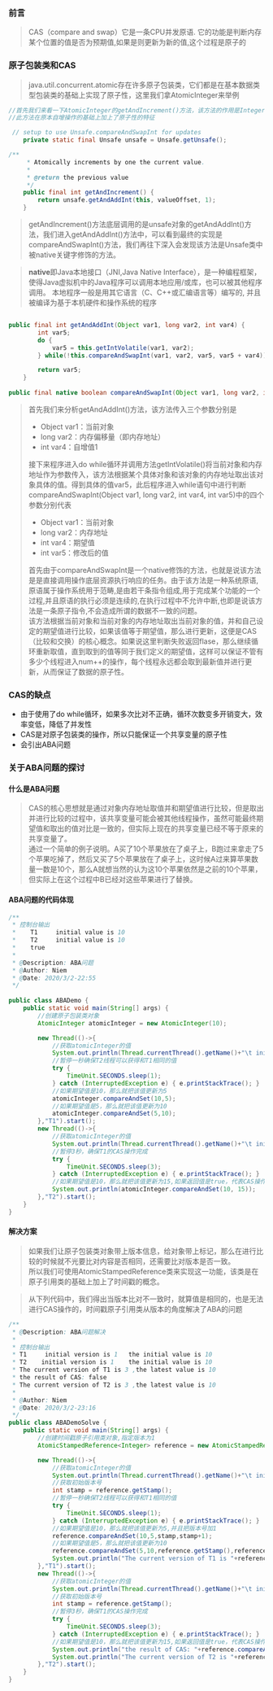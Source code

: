 ### 前言
> CAS（compare and swap）它是一条CPU并发原语.
> 它的功能是判断内存某个位置的值是否为预期值,如果是则更新为新的值,这个过程是原子的

### 原子包装类和CAS
> java.util.concurrent.atomic存在许多原子包装类，它们都是在基本数据类型包装类的基础上实现了原子性，这里我们拿AtomicInteger来举例  

```java
//首先我们来看一下AtomicInteger的getAndIncrement()方法，该方法的作用是Integer类型的数据自增，等同于num++  
//此方法在原本自增操作的基础上加上了原子性的特征

 // setup to use Unsafe.compareAndSwapInt for updates
    private static final Unsafe unsafe = Unsafe.getUnsafe();

/**
     * Atomically increments by one the current value.
     *
     * @return the previous value
     */
    public final int getAndIncrement() {
        return unsafe.getAndAddInt(this, valueOffset, 1);
    }
```

> getAndIncrement()方法底层调用的是unsafe对象的getAndAddInt()方法，我们进入getAndAddInt()方法中，可以看到最终的实现是compareAndSwapInt()方法，我们再往下深入会发现该方法是Unsafe类中被native关键字修饰的方法。

> **native**即Java本地接口（JNI,Java Native Interface），是一种编程框架，使得Java虚拟机中的Java程序可以调用本地应用/或库，也可以被其他程序调用。 本地程序一般是用其它语言（C、C++或汇编语言等）编写的, 并且被编译为基于本机硬件和操作系统的程序

```java

public final int getAndAddInt(Object var1, long var2, int var4) {
        int var5;
        do {
            var5 = this.getIntVolatile(var1, var2);
        } while(!this.compareAndSwapInt(var1, var2, var5, var5 + var4));

        return var5;
    }
    
public final native boolean compareAndSwapInt(Object var1, long var2, int var4, int var5);
```
> 首先我们来分析getAndAddInt()方法，该方法传入三个参数分别是
> * Object var1：当前对象
> * long var2：内存偏移量（即内存地址）
> * int var4：自增值1
>
> 接下来程序进入do while循环并调用方法getIntVolatile()将当前对象和内存地址作为参数传入，该方法根据某个具体对象和该对象的内存地址取出该对象具体的值。得到具体的值var5，此后程序进入while语句中进行判断  
> compareAndSwapInt(Object var1, long var2, int var4, int var5)中的四个参数分别代表
> * Object var1：当前对象
> * long var2：内存地址
> * int var4：期望值
> * int var5：修改后的值
>
> 首先由于compareAndSwapInt是一个native修饰的方法，也就是说该方法是是直接调用操作底层资源执行响应的任务。由于该方法是一种系统原语,原语属于操作系统用于范畴,是由若干条指令组成,用于完成某个功能的一个过程,并且原语的执行必须是连续的,在执行过程中不允许中断,也即是说该方法是一条原子指令,不会造成所谓的数据不一致的问题。  
> 该方法根据当前对象和当前对象的内存地址取出当前对象的值，并和自己设定的期望值进行比较，如果该值等于期望值，那么进行更新，这便是CAS（比较和交换）的核心概念。如果说这里判断失败返回flase，那么继续循环重新取值，直到取到的值等同于我们定义的期望值，这样可以保证不管有多少个线程进入num++的操作，每个线程永远都会取到最新值并进行更新，从而保证了数据的原子性。

### CAS的缺点
* 由于使用了do while循环，如果多次比对不正确，循环次数变多开销变大，效率变低，降低了并发性
* CAS是对原子包装类的操作，所以只能保证一个共享变量的原子性
* 会引出ABA问题

### 关于ABA问题的探讨

#### 什么是ABA问题
>CAS的核心思想就是通过对象内存地址取值并和期望值进行比较，但是取出并进行比较的过程中，该共享变量可能会被其他线程操作，虽然可能最终期望值和取出的值对比是一致的，但实际上现在的共享变量已经不等于原来的共享变量了。  
>通过一个简单的例子说明。A买了10个苹果放在了桌子上，B跑过来拿走了5个苹果吃掉了，然后又买了5个苹果放在了桌子上，这时候A过来算苹果数量一数是10个，那么A就想当然的认为这10个苹果依然是之前的10个苹果，但实际上在这个过程中B已经对这些苹果进行了替换。

#### ABA问题的代码体现

``` java
/**
 * 控制台输出
 *    T1	 initial value is 10
 *    T2	 initial value is 10
 *    true
 *
 * @Description: ABA问题
 * @Author: Niem
 * @Date: 2020/3/2-22:55
 */
 
public class ABADemo {
    public static void main(String[] args) {
        //创建原子包装类对象
        AtomicInteger atomicInteger = new AtomicInteger(10);

        new Thread(()->{
            //获取atomicInteger的值
            System.out.println(Thread.currentThread().getName()+"\t initial value is "+atomicInteger.get());
            //暂停一秒确保T2线程可以获得和T1相同的值
            try {
                TimeUnit.SECONDS.sleep(1);
            } catch (InterruptedException e) { e.printStackTrace(); }
            //如果期望值是10，那么就把该值更新为5
            atomicInteger.compareAndSet(10,5);
            //如果期望值是5，那么就把该值更新为10
            atomicInteger.compareAndSet(5,10);
        },"T1").start();
        new Thread(()->{
            //获取atomicInteger的值
            System.out.println(Thread.currentThread().getName()+"\t initial value is "+atomicInteger.get());
            //暂停3秒，确保T1的CAS操作完成
            try {
                TimeUnit.SECONDS.sleep(3);
            } catch (InterruptedException e) { e.printStackTrace(); }
            //如果期望值是10，那么就把该值更新为15,如果返回值是true，代表CAS操作成功，但实际上对象已经被操作替换过了
            System.out.println(atomicInteger.compareAndSet(10, 15));
        },"T2").start();
    }
}
```

#### 解决方案
> 如果我们让原子包装类对象带上版本信息，给对象带上标记，那么在进行比较的时候就不光要比对内容是否相同，还需要比对版本是否一致。  
> 所以我们可使用AtomicStampedReference类来实现这一功能，该类是在原子引用类的基础上加上了时间戳的概念。

> 从下列代码中，我们得出当版本比对不一致时，就算值是相同的，也是无法进行CAS操作的，时间戳原子引用类从版本的角度解决了ABA的问题

```java
/**
 * @Description: ABA问题解决
 * 
 * 控制台输出
 * T1     initial version is 1	 the initial value is 10
 * T2	 initial version is 1	 the initial value is 10
 * The current version of T1 is 3 ,the latest value is 10
 * the result of CAS: false
 * The current version of T2 is 3 ,the latest value is 10
 * 
 * @Author: Niem
 * @Date: 2020/3/2-23:16
 */
public class ABADemoSolve {
    public static void main(String[] args) {
        //创建时间戳原子引用类对象,指定版本为1
        AtomicStampedReference<Integer> reference = new AtomicStampedReference<Integer>(10,1);

        new Thread(()->{
            //获取atomicInteger的值
            System.out.println(Thread.currentThread().getName()+"\t initial version is "+reference.getStamp()+"\t the initial value is "+reference.getReference());
            //获取初始版本号
            int stamp = reference.getStamp();
            //暂停一秒确保T2线程可以获得和T1相同的值
            try {
                TimeUnit.SECONDS.sleep(1);
            } catch (InterruptedException e) { e.printStackTrace(); }
            //如果期望值是10，那么就把该值更新为5,并且把版本号加1
            reference.compareAndSet(10,5,stamp,stamp+1);
            //如果期望值是5，那么就把该值更新为10
            reference.compareAndSet(5,10,reference.getStamp(),reference.getStamp()+1);
            System.out.println("The current version of T1 is "+reference.getStamp()+" ,the latest value is "+reference.getReference());
        },"T1").start();
        new Thread(()->{
            //获取atomicInteger的值
            System.out.println(Thread.currentThread().getName()+"\t initial version is "+reference.getStamp()+"\t the initial value is "+reference.getReference());
            //获取初始版本号
            int stamp = reference.getStamp();
            //暂停3秒，确保T1的CAS操作完成
            try {
                TimeUnit.SECONDS.sleep(3);
            } catch (InterruptedException e) { e.printStackTrace(); }
            //如果期望值是10，那么就把该值更新为15,如果返回值是true，代表CAS操作成功，但实际上对象已经被操作替换过了
            System.out.println("the result of CAS: "+reference.compareAndSet(10, 15,stamp,stamp+1));
            System.out.println("The current version of T2 is "+reference.getStamp()+" ,the latest value is "+reference.getReference());
        },"T2").start();
    }
}
```